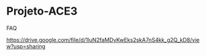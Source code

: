 # Projeto-ACE3
FAQ



https://drive.google.com/file/d/1luN2faMDyKwEks2skA7nS4kk_g2Q_kD8/view?usp=sharing
